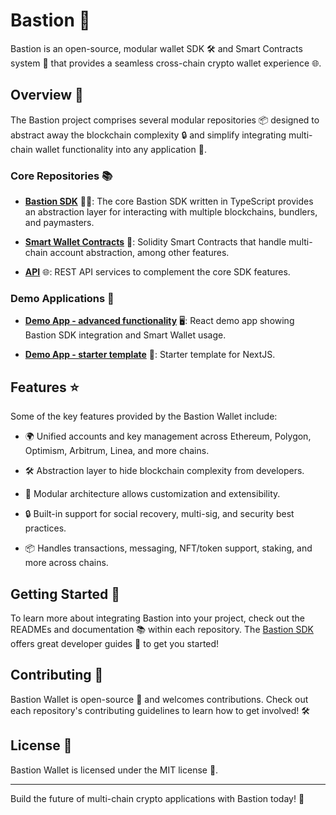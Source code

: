 # Bastion 🏰

Bastion is an open-source, modular wallet SDK 🛠️ and Smart Contracts system 📜 that provides a seamless cross-chain crypto wallet experience 🌐.

## Overview 🌈

The Bastion project comprises several modular repositories 📦 designed to abstract away the blockchain complexity 🔒 and simplify integrating multi-chain wallet functionality into any application 📱.

### Core Repositories 📚

- **[Bastion SDK](https://github.com/bastion-wallet/sdk)** 👨‍💻: The core Bastion SDK written in TypeScript provides an abstraction layer for interacting with multiple blockchains, bundlers, and paymasters.
  
- **[Smart Wallet Contracts](https://github.com/bastion-wallet/kernel)** 📝: Solidity Smart Contracts that handle multi-chain account abstraction, among other features.

- **[API](https://github.com/bastion-wallet/api-services)** 🌐: REST API services to complement the core SDK features.

### Demo Applications 🚀

- **[Demo App - advanced functionality](https://github.com/bastion-wallet/sdk-demo-app)** 🖥️: React demo app showing Bastion SDK integration and Smart Wallet usage.

- **[Demo App - starter template](https://github.com/bastion-wallet/nextjs-demo-app)** 📜: Starter template for NextJS.

## Features ⭐

Some of the key features provided by the Bastion Wallet include:

- 🌍 Unified accounts and key management across Ethereum, Polygon, Optimism, Arbitrum, Linea, and more chains.

- 🛠️ Abstraction layer to hide blockchain complexity from developers.

- 🧩 Modular architecture allows customization and extensibility.

- 🔒 Built-in support for social recovery, multi-sig, and security best practices.

- 📦 Handles transactions, messaging, NFT/token support, staking, and more across chains.

## Getting Started 🏁

To learn more about integrating Bastion into your project, check out the READMEs and documentation 📚 within each repository. The [Bastion SDK](https://github.com/bastion-wallet/sdk) offers great developer guides 📖 to get you started!

## Contributing 🤝

Bastion Wallet is open-source 🌟 and welcomes contributions. Check out each repository's contributing guidelines to learn how to get involved! 🛠️

## License 📄

Bastion Wallet is licensed under the MIT license 📜.

---

Build the future of multi-chain crypto applications with Bastion today! 🚀
